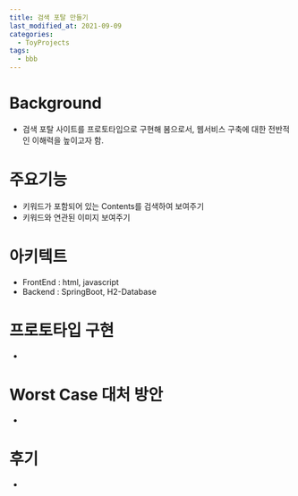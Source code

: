 ```yaml
---
title: 검색 포탈 만들기
last_modified_at: 2021-09-09
categories: 
  - ToyProjects
tags:
  - bbb
---
```


# Background
- 검색 포탈 사이트를 프로토타입으로 구현해 봄으로서, 웹서비스 구축에 대한 전반적인 이해력을 높이고자 함.

# 주요기능
- 키워드가 포함되어 있는 Contents를 검색하여 보여주기 
- 키워드와 연관된 이미지 보여주기

# 아키텍트
- FrontEnd : html, javascript
- Backend : SpringBoot, H2-Database

# 프로토타입 구현
- 

# Worst Case 대처 방안
- 

# 후기
- 
